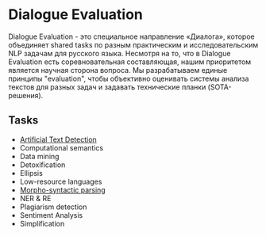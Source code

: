 # Dialogue Evaluation

Dialogue Evaluation - это специальное направление «Диалога», которое объединяет shared tasks по разным практическим и исследовательским NLP задачам для русского языка. Несмотря на то, что в Dialogue Evaluation есть соревновательная составляющая, нашим приоритетом является научная сторона вопроса. Мы разрабатываем единые принципы "evaluation", чтобы объективно оценивать системы анализа текстов для разных задач и задавать технические планки (SOTA-решения).

## Tasks

- [Artificial Text Detection](tasks/ATD.md)
- Computational semantics
- Data mining
- Detoxification
- Ellipsis
- Low-resource languages
- [Morpho-syntactic parsing](tasks/Morpho-syntactic_parsing.md)
- NER & RE
- Plagiarism detection
- Sentiment Analysis
- Simplification
